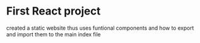 # First React project 
created a static website thus uses funtional components and how to export and import them to the main index file 

